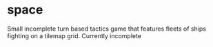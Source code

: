 # space
Small incomplete turn based tactics game  that features fleets of ships fighting on a tilemap grid. Currently incomplete

